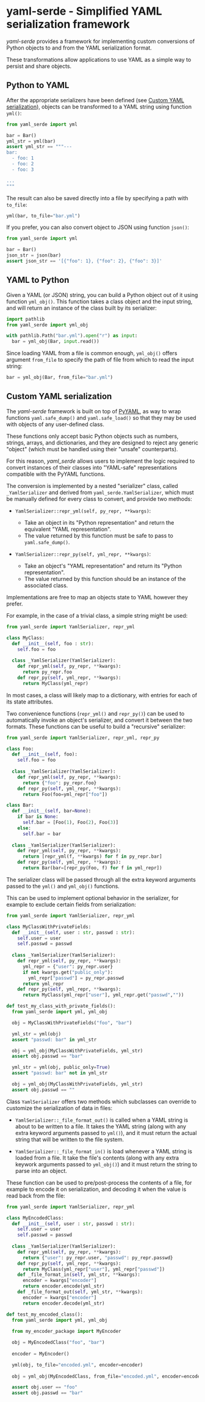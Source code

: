# yaml-serde - Simplified YAML serialization framework

*yaml-serde* provides a framework for implementing custom conversions of
Python objects to and from the YAML serialization format.

These transformations allow applications to use YAML as a simple way to persist
and share objects.

## Python to YAML

After the appropriate serializers have been defined (see [Custom YAML serialization](#custom-yaml-serialization)),
objects can be transformed to a YAML string using function `yml()`:

```py
from yaml_serde import yml

bar = Bar()
yml_str = yml(bar)
assert yml_str == """---
bar:
  - foo: 1
  - foo: 2
  - foo: 3

...
"""
```

The result can also be saved directly into a file by specifying a path
with `to_file`:

```py
yml(bar, to_file="bar.yml")
```

If you prefer, you can also convert object to JSON using function `json()`:

```py
from yaml_serde import yml

bar = Bar()
json_str = json(bar)
assert json_str == '[{"foo": 1}, {"foo": 2}, {"foo": 3}]'
```

## YAML to Python

Given a YAML (or JSON) string, you can build a Python object out of it 
using function `yml_obj()`. This function takes a class object and the
input string, and will return an instance of the class built by its
serializer:

```py
import pathlib
from yaml_serde import yml_obj

with pathlib.Path("bar.yml").open("r") as input:
  bar = yml_obj(Bar, input.read())
```

Since loading YAML from a file is common enough, 
`yml_obj()` offers argument `from_file` to specify the path of file
from which to read the input string:

```py
bar = yml_obj(Bar, from_file="bar.yml")
```

## Custom YAML serialization

The *yaml-serde* framework is built on top of [PyYAML](https://pypi.org/project/PyYAML/),
as way to wrap functions `yaml.safe_dump()` and `yaml.safe_load()` so that
they may be used with objects of any user-defined class.

These functions only accept basic Python objects such as numbers, strings,
arrays, and dictionaries, and they are designed to reject any generic "object"
(which must be handled using their "unsafe" counterparts).

For this reason, *yaml_serde* allows users to implement the logic required to
convert instances of their classes into "YAML-safe" representations
compatible with the PyYAML functions.

The conversion is implemented by a nested "serializer" class,
called `_YamlSerializer` and derived from `yaml_serde.YamlSerializer`, which
must be manually defined for every class to convert, and provide two methods:

- `YamlSerializer::repr_yml(self, py_repr, **kwargs)`:
  - Take an object in its "Python representation" and return the equivalent
    "YAML representation".
  - The value returned by this function must be safe to pass to
    `yaml.safe_dump()`.

- `YamlSerializer::repr_py(self, yml_repr, **kwargs)`:
  - Take an object's "YAML representation" and return its
    "Python representation".
  - The value returned by this function should be an instance of the associated
    class.

Implementations are free to map an objects state to YAML however they prefer.

For example, in the case of a trivial class, a simple string might be used:

```py
from yaml_serde import YamlSerializer, repr_yml

class MyClass:
  def __init__(self, foo : str):
    self.foo = foo
  
  class _YamlSerializer(YamlSerializer):
    def repr_yml(self, py_repr, **kwargs):
      return py_repr.foo
    def repr_py(self, yml_repr, **kwargs):
      return MyClass(yml_repr)
```

In most cases, a class will likely map to a dictionary, with entries for each of
its state attributes.

Two convenience functions (`repr_yml()` and `repr_py()`) can be used to
automatically invoke an object's serializer, and convert it between the two
formats. These functions can be useful to build a "recursive" serializer:

```py
from yaml_serde import YamlSerializer, repr_yml, repr_py

class Foo:
  def __init__(self, foo):
    self.foo = foo
  
  class _YamlSerializer(YamlSerializer):
    def repr_yml(self, py_repr, **kwargs):
      return {"foo": py_repr.foo}
    def repr_py(self, yml_repr, **kwargs):
      return Foo(foo=yml_repr["foo"])

class Bar:
  def __init__(self, bar=None):
    if bar is None:
      self.bar = [Foo(1), Foo(2), Foo(3)]
    else:
      self.bar = bar
  
  class _YamlSerializer(YamlSerializer):
    def repr_yml(self, py_repr, **kwargs):
      return [repr_yml(f, **kwargs) for f in py_repr.bar]
    def repr_py(self, yml_repr, **kwargs):
      return Bar(bar=[repr_py(Foo, f) for f in yml_repr])
```

The serializer class will be passed through all the extra keyword
arguments passed to the `yml()` and `yml_obj()` functions.

This can be used to implement optional behavior in the serializer,
for example to exclude certain fields from serialization:

```py
from yaml_serde import YamlSerializer, repr_yml

class MyClassWithPrivateFields:
  def __init__(self, user : str, passwd : str):
    self.user = user
    self.passwd = passwd
  
  class _YamlSerializer(YamlSerializer):
    def repr_yml(self, py_repr, **kwargs):
      yml_repr = {"user": py_repr.user}
      if not kwargs.get("public_only"):
        yml_repr["passwd"] = py_repr.passwd
      return yml_repr
    def repr_py(self, yml_repr, **kwargs):
      return MyClass(yml_repr["user"], yml_repr.get("passwd",""))

def test_my_class_with_private_fields():
  from yaml_serde import yml, yml_obj

  obj = MyClassWithPrivateFields("foo", "bar")

  yml_str = yml(obj)
  assert "passwd: bar" in yml_str

  obj = yml_obj(MyClassWithPrivateFields, yml_str)
  assert obj.passwd == "bar"

  yml_str = yml(obj, public_only=True)
  assert "passwd: bar" not in yml_str

  obj = yml_obj(MyClassWithPrivateFields, yml_str)
  assert obj.passwd == ""
```

Class `YamlSerializer` offers two methods which subclasses can override
to customize the serialization of data in files:

- `YamlSerializer::_file_format_out()` is called when a YAML string is
  about to be written to a file. It takes the YAML string
  (along with any extra keyword arguments passed to `yml()`), and it
  must return the actual string that will be written to the file system.

- `YamlSerializer::_file_format_in()` is load whenever a YAML string is
  loaded from a file. It take the file's contents (along with any extra
  keywork arguments passed to `yml_obj()`) and it must return the
  string to parse into an object.

These function can be used to pre/post-process the contents of a file,
for example to encode it on serialization, and decoding it when the
value is read back from the file:

```py
from yaml_serde import YamlSerializer, repr_yml

class MyEncodedClass:
  def __init__(self, user : str, passwd : str):
    self.user = user
    self.passwd = passwd
  
  class _YamlSerializer(YamlSerializer):
    def repr_yml(self, py_repr, **kwargs):
      return {"user": py_repr.user, "passwd": py_repr.passwd}
    def repr_py(self, yml_repr, **kwargs):
      return MyClass(yml_repr["user"], yml_repr["passwd"])
    def _file_format_in(self, yml_str, **kwargs):
      encoder = kwargs["encoder"]
      return encoder.encode(yml_str)
    def _file_format_out(self, yml_str, **kwargs):
      encoder = kwargs["encoder"]
      return encoder.decode(yml_str)

def test_my_encoded_class():
  from yaml_serde import yml, yml_obj
  
  from my_encoder_package import MyEncoder

  obj = MyEncodedClass("foo", "bar")
  
  encoder = MyEncoder()

  yml(obj, to_file="encoded.yml", encoder=encoder)
  
  obj = yml_obj(MyEncodedClass, from_file="encoded.yml", encoder=encoder)

  assert obj.user == "foo"
  assert obj.passwd == "bar"
```

